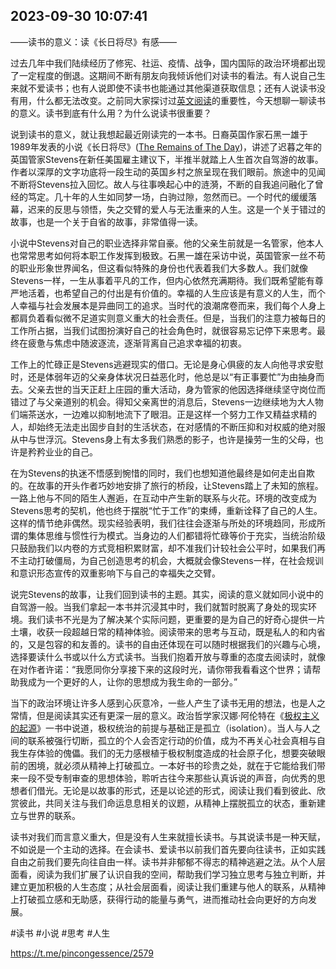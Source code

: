 
## 2023-09-30 10:07:41

——读书的意义：读《长日将尽》有感——

过去几年中我们陆续经历了修宪、社运、疫情、战争，国内国际的政治环境都出现了一定程度的倒退。这期间不断有朋友向我倾诉他们对读书的看法。有人说自己生来就不爱读书；也有人说即使不读书也能通过其他渠道获取信息；还有人说读书没有用，什么都无法改变。之前同大家探讨过[英文阅读](https://t.me/pincongessence/2570)的重要性，今天想聊一聊读书的意义。读书到底有什么用？为什么说读书很重要？

说到读书的意义，就让我想起最近刚读完的一本书。日裔英国作家石黑一雄于1989年发表的小说《长日将尽》([The Remains of The Day](https://en.wikipedia.org/wiki/The_Remains_of_the_Day))，讲述了迟暮之年的英国管家Stevens在新任美国雇主建议下，半推半就踏上人生首次自驾游的故事。作者以深厚的文字功底将一段生动的英国乡村之旅呈现在我们眼前。旅途中的见闻不断将Stevens拉入回忆。故人与往事唤起心中的涟漪，不断的自我追问融化了曾经的笃定。几十年的人生如同梦一场，白驹过隙，忽然而已。一个时代的缓缓落幕，迟来的反思与领悟，失之交臂的爱人与无法重来的人生。这是一个关于错过的故事，也是一个关于自省的故事，非常值得一读。

小说中Stevens对自己的职业选择非常自豪。他的父亲生前就是一名管家，他本人也常常思考如何将本职工作发挥到极致。石黑一雄在采访中说，英国管家一丝不苟的职业形象世界闻名，但这看似特殊的身份也代表着我们大多数人。我们就像Stevens一样，一生从事着平凡的工作，但内心依然充满期待。我们既希望能有尊严地活着，也希望自己的付出是有价值的。幸福的人生应该是有意义的人生，而个人幸福与社会发展本是异曲同工的追求。当时代的浪潮席卷而来，我们每个人身上都肩负着看似微不足道实则意义重大的社会责任。但是，当我们的注意力被每日的工作所占据，当我们试图扮演好自己的社会角色时，就很容易忘记停下来思考。最终在疲惫与焦虑中随波逐流，逐渐背离自己追求幸福的初衷。

工作上的忙碌正是Stevens逃避现实的借口。无论是身心俱疲的友人向他寻求安慰时，还是体弱年迈的父亲身体状况日益恶化时，他总是以“有正事要忙”为由抽身而去。父亲去世的当天正赶上庄园的重大活动，身为管家的他因选择继续坚守岗位而错过了与父亲道别的机会。得知父亲离世的消息后，Stevens一边继续地为大人物们端茶送水，一边难以抑制地流下了眼泪。正是这样一个努力工作又精益求精的人，却始终无法走出固步自封的生活状态，在对感情的不断压抑和对权威的绝对服从中与世浮沉。Stevens身上有太多我们熟悉的影子，也许是操劳一生的父母，也许是矜矜业业的自己。

在为Stevens的执迷不悟感到惋惜的同时，我们也想知道他最终是如何走出自欺的。在故事的开头作者巧妙地安排了旅行的桥段，让Stevens踏上了未知的旅程。一路上他与不同的陌生人邂逅，在互动中产生新的联系与火花。环境的改变成为Stevens思考的契机，他也终于摆脱“忙于工作”的束缚，重新诠释了自己的人生。这样的情节绝非偶然。现实经验表明，我们往往会逐渐与所处的环境趋同，形成所谓的集体思维与惯性行为模式。当身边的人们都错将忙碌等价于充实，当统治阶级只鼓励我们以内卷的方式竞相积累财富，却不准我们计较社会公平时，如果我们再不主动打破僵局，为自己创造思考的机会，大概就会像Stevens一样，在社会规训和意识形态宣传的双重影响下与自己的幸福失之交臂。

说完Stevens的故事，让我们回到读书的主题。其实，阅读的意义就如同小说中的自驾游一般。当我们拿起一本书并沉浸其中时，我们就暂时脱离了身处的现实环境。我们读书不光是为了解决某个实际问题，更重要的是为自己的好奇心提供一片土壤，收获一段超越日常的精神体验。阅读带来的思考与互动，既是私人的和内省的，又是包容的和友善的。读书的自由还体现在可以随时根据我们的兴趣与心境，选择要读什么书或以什么方式读书。当我们抱着开放与尊重的态度去阅读时，就像在对作者许诺：“我愿同你分享接下来的这段时光，请你带我看看这个世界；请帮助我成为一个更好的人，让你的思想成为我生命的一部分。” 

当下的政治环境让许多人感到心灰意冷，一些人产生了读书无用的想法，也是人之常情，但是阅读其实还有更深一层的意义。政治哲学家汉娜·阿伦特在《[极权主义的起源](https://en.wikipedia.org/wiki/The_Origins_of_Totalitarianism)》一书中说道，极权统治的前提与基础正是孤立（isolation）。当人与人之间的联系被强行切断，孤立的个人会否定行动的价值，成为不再关心社会真相与自我生存体验的傀儡。我们的无力感根植于极权制度造成的社会原子化，想要突破眼前的困境，就必须从精神上打破孤立。一本好书的珍贵之处，就在于它能给我们带来一段不受专制审查的思想体验，聆听古往今来那些认真诉说的声音，向优秀的思想者们借光。无论是以故事的形式，还是以论述的形式，阅读让我们看到彼此、欣赏彼此，共同关注与我们命运息息相关的议题，从精神上摆脱孤立的状态，重新建立与世界的联系。

读书对我们而言意义重大，但是没有人生来就擅长读书。与其说读书是一种天赋，不如说是一个主动的选择。在会读书、爱读书以前我们首先要向往读书，正如实践自由之前我们要先向往自由一样。读书并非郁郁不得志的精神逃避之法。从个人层面看，阅读为我们扩展了认识自我的空间，帮助我们学习独立思考与独立判断，并建立更加积极的人生态度；从社会层面看，阅读让我们重建与他人的联系，从精神上打破孤立感和无助感，获得行动的能量与勇气，进而推动社会向更好的方向发展。

#读书 #小说 #思考 #人生

https://t.me/pincongessence/2579
